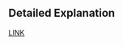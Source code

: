## Detailed Explanation
[LINK](https://rootritesh.medium.com/configuring-k8s-multi-node-cluster-using-ansible-167dcad714d8)
